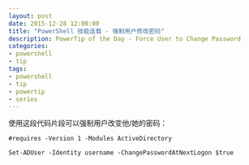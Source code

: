 ```yaml
---
layout: post
date: 2015-12-28 12:00:00
title: "PowerShell 技能连载 - 强制用户修改密码"
description: PowerTip of the Day - Force User to Change Password
categories:
- powershell
- tip
tags:
- powershell
- tip
- powertip
- series
---
```

使用这段代码片段可以强制用户改变他/她的密码：

    #requires -Version 1 -Modules ActiveDirectory

    Set-ADUser -Identity username -ChangePasswordAtNextLogon $true

<!--本文国际来源：[Force User to Change Password](http://community.idera.com/powershell/powertips/b/tips/posts/force-user-to-change-password)-->
